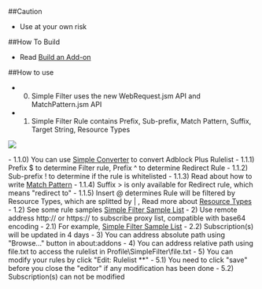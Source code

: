 ##Caution

- Use at your own risk

##How To Build

- Read <a href="https://goo.gl/NZlNRH">Build an Add-on</a>

##How to use

- 0) Simple Filter uses the new WebRequest.jsm API and MatchPattern.jsm API
- 1) Simple Filter Rule contains Prefix, Sub-prefix, Match Pattern, Suffix, Target String, Resource Types
<p><img src="http://i66.tinypic.com/ztgdcn.png"></p>
    - 1.1.0) You can use <a href="https://goo.gl/vt6Jj4">Simple Converter</a> to convert Adblock Plus Rulelist
    - 1.1.1) Prefix $ to determine Filter rule, Prefix ^ to determine Redirect Rule
    - 1.1.2) Sub-prefix ! to determine if the rule is whitelisted
    - 1.1.3) Read about how to write <a href="https://goo.gl/sZzTgN">Match Pattern</a>
    - 1.1.4) Suffix > is only available for Redirect rule, which means "redirect to"
    - 1.1.5) Insert @ determines Rule will be filtered by Resource Types, which are splitted by | , Read more about <a href="https://goo.gl/wVla5U">Resource Types</a>
  - 1.2) See some rule samples <a href="https://goo.gl/veiWJZ">Simple Filter Sample List</a>
- 2) Use remote address http:// or https:// to subscribe proxy list, compatible with base64 encoding
  - 2.1) For example, <a href="https://goo.gl/veiWJZ">Simple Filter Sample List</a>
  - 2.2) Subscription(s) will be updated in 4 days
- 3) You can address absolute path using "Browse..." button in about:addons
- 4) You can address relative path using file.txt to access the rulelist in Profile\SimpleFilter\file.txt
- 5) You can modify your rules by click "Edit: Rulelist **"
  - 5.1) You need to click "save" before you close the "editor" if any modification has been done
  - 5.2) Subscription(s) can not be modified
